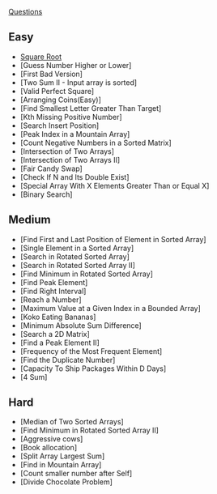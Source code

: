 [Questions](https://github.com/kunal-kushwaha/DSA-Bootcamp-Java/blob/main/assignments/06-searching.md)
## Easy
- [Square Root](../Leetcode/Leet0069.py)
- [Guess Number Higher or Lower]
- [First Bad Version]
- [Two Sum II - Input array is sorted]
- [Valid Perfect Square]
- [Arranging Coins(Easy)]
- [Find Smallest Letter Greater Than Target]
- [Kth Missing Positive Number]
- [Search Insert Position]
- [Peak Index in a Mountain Array]
- [Count Negative Numbers in a Sorted Matrix]
- [Intersection of Two Arrays]
- [Intersection of Two Arrays II]
- [Fair Candy Swap]
- [Check If N and Its Double Exist]
- [Special Array With X Elements Greater Than or Equal X]
- [Binary Search]

## Medium
- [Find First and Last Position of Element in Sorted Array]
- [Single Element in a Sorted Array]
- [Search in Rotated Sorted Array]
- [Search in Rotated Sorted Array II]
- [Find Minimum in Rotated Sorted Array]
- [Find Peak Element]
- [Find Right Interval]
- [Reach a Number]
- [Maximum Value at a Given Index in a Bounded Array]
- [Koko Eating Bananas]
- [Minimum Absolute Sum Difference]
- [Search a 2D Matrix]
- [Find a Peak Element II]
- [Frequency of the Most Frequent Element]
- [Find the Duplicate Number]
- [Capacity To Ship Packages Within D Days]
- [4 Sum]
## Hard
- [Median of Two Sorted Arrays]
- [Find Minimum in Rotated Sorted Array II]
- [Aggressive cows]
- [Book allocation]
- [Split Array Largest Sum]
- [Find in Mountain Array]
- [Count smaller number after Self]
- [Divide Chocolate Problem]